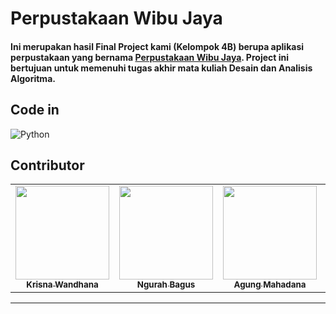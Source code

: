 # Perpustakaan Wibu Jaya

#### Ini merupakan hasil Final Project kami (Kelompok 4B) berupa aplikasi perpustakaan yang bernama [Perpustakaan Wibu Jaya](). Project ini bertujuan untuk memenuhi tugas akhir mata kuliah Desain dan Analisis Algoritma.

## Code in

![Python](https://img.shields.io/badge/Python-FFD43B?style=for-the-badge&logo=python&logoColor=blue)

## Contributor

<table align="center">
    <tr>
        <td align="center"><a href="https://github.com/krisnawandhana"><img src="https://avatars.githubusercontent.com/u/102802614?v=4" width="150px;" alt=""/><br><sub><b>Krisna Wandhana</b></sub></td>
        <td align="center"><a href="https://github.com/BangAjus"><img src="https://avatars.githubusercontent.com/u/72916363?v=4" width="150px;" alt=""/><br><sub><b>Ngurah Bagus</b></sub></td>
        <td align="center"><a href="https://github.com/agungmahadana"><img src="https://avatars.githubusercontent.com/u/100138244?v=4" width="150px;" alt=""/><br><sub><b>Agung Mahadana</b></sub></td>
        <td align="center"><a href="https://github.com/prana8"><img src="https://avatars.githubusercontent.com/u/97663926?v=4" width="150px;" alt=""/><br><sub><b>Ryan Prana</b></sub></td>
        <td align="center"><a href="https://github.com/RaindraP"><img src="https://avatars.githubusercontent.com/u/94416844?v=4" width="150px;" alt=""/><br><sub><b>Raindra Pramathana</b></sub></td>
    </tr>
</table>

<hr>
